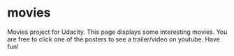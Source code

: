 # movies
Movies project for Udacity.
This page displays some interesting movies. You are free to click one of the posters to see a trailer/video on youtube.
Have fun!